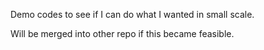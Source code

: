 Demo codes to see if I can do what I wanted in small scale.

Will be merged into other repo if this became feasible.

